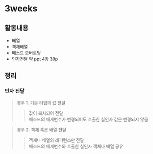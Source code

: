 # 3weeks

## 활동내용
- 배열
- 객체배열
- 메소드 오버로딩
- 인자전달
약 ppt 4장 39p

## 정리

### 인자 전달
> 경우 1. 기본 타입의 값 전달
>> 값이 복사되어 전달 <br>
>> 메소드의 매개변수가 변경되어도 호출한 실인자 값은 변경되지 않음

> 경우 2. 객체 혹은 배열 전달
>> 객체나 배열의 레퍼런스만 전달 <br>
>> 메소드의 매개변수와 호출한 실인자 객체나 배열 공유